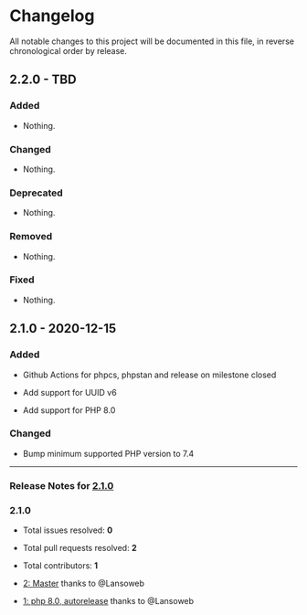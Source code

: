 # Changelog

All notable changes to this project will be documented in this file, in reverse chronological order by release.

## 2.2.0 - TBD

### Added

- Nothing.

### Changed

- Nothing.

### Deprecated

- Nothing.

### Removed

- Nothing.

### Fixed

- Nothing.

## 2.1.0 - 2020-12-15

### Added

- Github Actions for phpcs, phpstan and release on milestone closed

- Add support for UUID v6

- Add support for PHP 8.0

### Changed

- Bump minimum supported PHP version to 7.4



-----

### Release Notes for [2.1.0](https://github.com/Lansoweb/request-id/milestone/1)



### 2.1.0

- Total issues resolved: **0**
- Total pull requests resolved: **2**
- Total contributors: **1**

 - [2: Master](https://github.com/Lansoweb/request-id/pull/2) thanks to @Lansoweb
 - [1: php 8.0, autorelease](https://github.com/Lansoweb/request-id/pull/1) thanks to @Lansoweb

